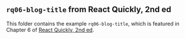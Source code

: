 ## `rq06-blog-title` from React Quickly, 2nd ed

This folder contains the example `rq06-blog-title`, which is featured in Chapter 6 of [React Quickly, 2nd ed](https://reactquickly.dev).
